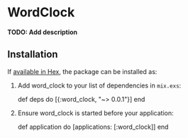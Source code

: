 # WordClock

**TODO: Add description**

## Installation

If [available in Hex](https://hex.pm/docs/publish), the package can be installed as:

  1. Add word_clock to your list of dependencies in `mix.exs`:

        def deps do
          [{:word_clock, "~> 0.0.1"}]
        end

  2. Ensure word_clock is started before your application:

        def application do
          [applications: [:word_clock]]
        end

